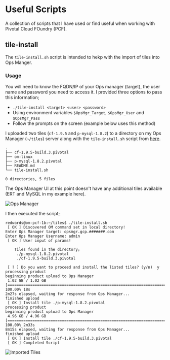 # Useful Scripts

A collection of scripts that I have used or find useful when working with Pivotal Cloud FOundry (PCF).


## tile-install
The `tile-install.sh` script is intended to hekp with the import of tiles into Ops Manger.

### Usage

You will need to know the FQDN/IP of your Ops manager (target), the user name and password you need to access it. I provided three options to pass this information;

* `./tile-install <target> <user> <password>`
* Using environment variables `$OpsMgr_Target`, `$OpsMgr_User` and `$OpsMgr_Pass`
* Follow the prompts on the screen (example below uses this method)

I uploaded two tiles (`cf-1.9.5` and `p-mysql-1.8.2`) to a directory on my Ops Manager (`~/tiles`) server along with the `tile-install.sh` script from [here](https://github.com/clijockey/pcf-useful-scripts/blob/master/tile-install.sh).

```
.
├── cf-1.9.5-build.3.pivotal
├── om-linux
├── p-mysql-1.8.2.pivotal
├── README.md
└── tile-install.sh

0 directories, 5 files
```

The Ops Manager UI at this point doesn't have any additional tiles available (ERT and MySQL in my example here).

![Ops Manager](https://res.cloudinary.com/dalqykxs4/image/upload/v1486242631/opsMgr_gm5olt.png)

I then executed the script;

```language-bash
redwards@om-pcf-1b:~/tiles$ ./tile-install.sh
 [ OK ] Discovered OM command set in local directory!
Enter Ops Manager target: opsmgr.gcp.#######.com
Enter Ops Manager Username: admin
 [ OK ] User input of params!

 	Tiles found in the directory;
	 ./p-mysql-1.8.2.pivotal
	 ./cf-1.9.5-build.3.pivotal

 [ ? ] Do you want to proceed and install the listed tiles? (y/n)  y
processing product
beginning product upload to Ops Manager
 1.02 GB / 1.02 GB [===================================================================================] 100.00% 18s
2m27s elapsed, waiting for response from Ops Manager...
finished upload
 [ OK ] Install tile ./p-mysql-1.8.2.pivotal
processing product
beginning product upload to Ops Manager
 4.96 GB / 4.96 GB [=================================================================================] 100.00% 2m33s
8m15s elapsed, waiting for response from Ops Manager...
finished upload
 [ OK ] Install tile ./cf-1.9.5-build.3.pivotal
 [ OK ] Completed Script
```

![Imported Tiles](https://res.cloudinary.com/dalqykxs4/image/upload/v1486242632/OpsMgr_with_imported_tiles_ohh9c9.png)

